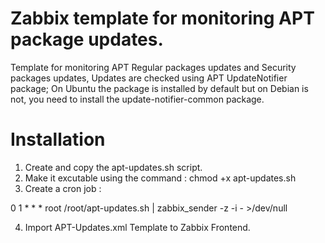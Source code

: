 # Zabbix template for monitoring APT package updates.
Template for monitoring APT Regular packages updates and Security packages updates, Updates are checked using APT UpdateNotifier package; On Ubuntu the package is installed by default but on Debian is not, you need to install the update-notifier-common package. 


# Installation
1. Create and copy the apt-updates.sh script.
2. Make it excutable using the command : chmod +x apt-updates.sh
3. Create a cron job :

0 1 * * * root /root/apt-updates.sh | zabbix_sender -z <IP-ZABBIX-SERVER> -i - >/dev/null

4. Import APT-Updates.xml Template to Zabbix Frontend.
